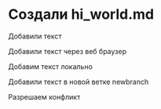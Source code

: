 # Создали hi_world.md

Добавили текст


Добавили текст через веб браузер


Добавим текст локально

Добавили текст в новой ветке newbranch

Разрешаем конфликт
